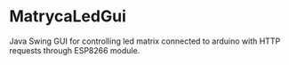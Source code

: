 # MatrycaLedGui

Java Swing GUI for controlling led matrix connected to arduino with HTTP requests through ESP8266 module.




